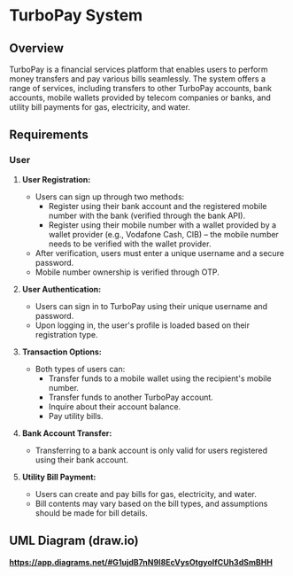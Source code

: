 # TurboPay System

## Overview

TurboPay is a financial services platform that enables users to perform money transfers and pay various bills seamlessly. The system offers a range of services, including transfers to other TurboPay accounts, bank accounts, mobile wallets provided by telecom companies or banks, and utility bill payments for gas, electricity, and water.

## Requirements

### User

1. **User Registration:**
   - Users can sign up through two methods:
     - Register using their bank account and the registered mobile number with the bank (verified through the bank API).
     - Register using their mobile number with a wallet provided by a wallet provider (e.g., Vodafone Cash, CIB) – the mobile number needs to be verified with the wallet provider.
   - After verification, users must enter a unique username and a secure password.
   - Mobile number ownership is verified through OTP.

2. **User Authentication:**
   - Users can sign in to TurboPay using their unique username and password.
   - Upon logging in, the user's profile is loaded based on their registration type.

3. **Transaction Options:**
   - Both types of users can:
     - Transfer funds to a mobile wallet using the recipient's mobile number.
     - Transfer funds to another TurboPay account.
     - Inquire about their account balance.
     - Pay utility bills.

4. **Bank Account Transfer:**
   - Transferring to a bank account is only valid for users registered using their bank account.

5. **Utility Bill Payment:**
   - Users can create and pay bills for gas, electricity, and water.
   - Bill contents may vary based on the bill types, and assumptions should be made for bill details.

## UML Diagram (draw.io)
**https://app.diagrams.net/#G1ujdB7nN9I8EcVysOtgyoIfCUh3dSmBHH**
